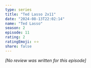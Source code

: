 ```yaml
---
type: series
title: "Ted Lasso 2x11"
date: "2024-08-13T22:02:14"
name: "Ted Lasso"
season: 2
episode: 11
rating: 2
ratingEmoji: ⭐️⭐️
share: false
---
```


_[No review was written for this episode]_
